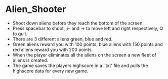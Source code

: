 # Alien_Shooter
-   Shoot down aliens before they reach the bottom of the screen.
-   Press spacebar to shoot, <- and -> to move left and right respectively, Q to quit.
-   There are 3 different aliens green, blue and red.
-   Green aliens reward you with 100 points, blue aliens with 150 points and red aliens reward you with 200 points.
-   When the player eliminates all the aliens on the screen a new fleet of aliens is created.
-   The game saves the players highscore in a '.txt' file and pulls the highscore data for every new game.
